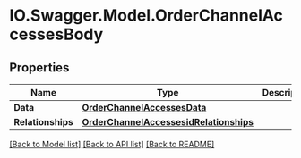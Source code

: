 # IO.Swagger.Model.OrderChannelAccessesBody
## Properties

Name | Type | Description | Notes
------------ | ------------- | ------------- | -------------
**Data** | [**OrderChannelAccessesData**](OrderChannelAccessesData.md) |  | [optional] 
**Relationships** | [**OrderChannelAccessesidRelationships**](OrderChannelAccessesidRelationships.md) |  | [optional] 

[[Back to Model list]](../README.md#documentation-for-models) [[Back to API list]](../README.md#documentation-for-api-endpoints) [[Back to README]](../README.md)

